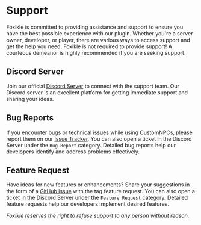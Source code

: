 # Support

Foxikle is committed to providing assistance and support to ensure you have the best possible experience 
with our plugin. Whether you're a server owner, developer, or player, there are various ways to access support and get 
the help you need. 
<note>
    Foxikle is not required to provide support! A courteous demeanor is highly recommended if you are seeking support.
</note>


## Discord Server
Join our official [Discord Server](https://discord.com/invite/Arp6A6ue3u) to connect with the support team. Our Discord 
server is an excellent platform for getting immediate support and sharing your ideas.

## Bug Reports
If you encounter bugs or technical issues while using CustomNPCs, please report them on our
[Issue Tracker](https://github.com/foxikle/customnpcs/issues). You can also open a ticket in the Discord Server under
the `Bug Report` category. Detailed bug reports help our developers identify and address problems effectively.

## Feature Request
Have ideas for new features or enhancements? Share your suggestions in the form of a 
[GitHub issue](https://github.com/foxikle/customnpcs/issues) with the tag feature request. You can also open a ticket 
in the Discord Server under the `Feature Request` category. Detailed feature requests help our developers implement 
desired features.


*Foxikle reserves the right to refuse support to any person without reason.*